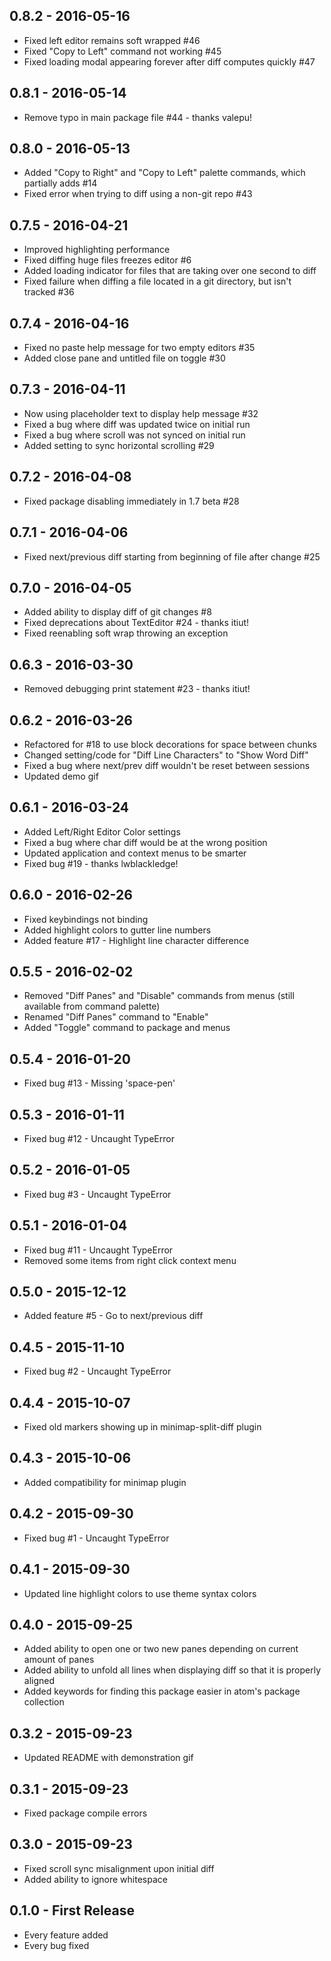 ## 0.8.2 - 2016-05-16
* Fixed left editor remains soft wrapped #46
* Fixed "Copy to Left" command not working #45
* Fixed loading modal appearing forever after diff computes quickly #47

## 0.8.1 - 2016-05-14
* Remove typo in main package file #44 - thanks valepu!

## 0.8.0 - 2016-05-13
* Added "Copy to Right" and "Copy to Left" palette commands, which partially adds #14
* Fixed error when trying to diff using a non-git repo #43

## 0.7.5 - 2016-04-21
* Improved highlighting performance
* Fixed diffing huge files freezes editor #6
* Added loading indicator for files that are taking over one second to diff
* Fixed failure when diffing a file located in a git directory, but isn't tracked #36

## 0.7.4 - 2016-04-16
* Fixed no paste help message for two empty editors #35
* Added close pane and untitled file on toggle #30

## 0.7.3 - 2016-04-11
* Now using placeholder text to display help message #32
* Fixed a bug where diff was updated twice on initial run
* Fixed a bug where scroll was not synced on initial run
* Added setting to sync horizontal scrolling #29

## 0.7.2 - 2016-04-08
* Fixed package disabling immediately in 1.7 beta #28

## 0.7.1 - 2016-04-06
* Fixed next/previous diff starting from beginning of file after change #25

## 0.7.0 - 2016-04-05
* Added ability to display diff of git changes #8
* Fixed deprecations about TextEditor #24 - thanks itiut!
* Fixed reenabling soft wrap throwing an exception

## 0.6.3 - 2016-03-30
* Removed debugging print statement #23 - thanks itiut!

## 0.6.2 - 2016-03-26
* Refactored for #18 to use block decorations for space between chunks
* Changed setting/code for "Diff Line Characters" to "Show Word Diff"
* Fixed a bug where next/prev diff wouldn't be reset between sessions
* Updated demo gif

## 0.6.1 - 2016-03-24
* Added Left/Right Editor Color settings
* Fixed a bug where char diff would be at the wrong position
* Updated application and context menus to be smarter
* Fixed bug #19 - thanks lwblackledge!

## 0.6.0 - 2016-02-26
* Fixed keybindings not binding
* Added highlight colors to gutter line numbers
* Added feature #17 - Highlight line character difference

## 0.5.5 - 2016-02-02
* Removed "Diff Panes" and "Disable" commands from menus (still available from command palette)
* Renamed "Diff Panes" command to "Enable"
* Added "Toggle" command to package and menus

## 0.5.4 - 2016-01-20
* Fixed bug #13 - Missing 'space-pen'

## 0.5.3 - 2016-01-11
* Fixed bug #12 - Uncaught TypeError

## 0.5.2 - 2016-01-05
* Fixed bug #3 - Uncaught TypeError

## 0.5.1 - 2016-01-04
* Fixed bug #11 - Uncaught TypeError
* Removed some items from right click context menu

## 0.5.0 - 2015-12-12
* Added feature #5 - Go to next/previous diff

## 0.4.5 - 2015-11-10
* Fixed bug #2 - Uncaught TypeError

## 0.4.4 - 2015-10-07
* Fixed old markers showing up in minimap-split-diff plugin

## 0.4.3 - 2015-10-06
* Added compatibility for minimap plugin

## 0.4.2 - 2015-09-30
* Fixed bug #1 - Uncaught TypeError

## 0.4.1 - 2015-09-30
* Updated line highlight colors to use theme syntax colors

## 0.4.0 - 2015-09-25
* Added ability to open one or two new panes depending on current amount of panes
* Added ability to unfold all lines when displaying diff so that it is properly aligned
* Added keywords for finding this package easier in atom's package collection

## 0.3.2 - 2015-09-23
* Updated README with demonstration gif

## 0.3.1 - 2015-09-23
* Fixed package compile errors

## 0.3.0 - 2015-09-23
* Fixed scroll sync misalignment upon initial diff
* Added ability to ignore whitespace

## 0.1.0 - First Release
* Every feature added
* Every bug fixed
